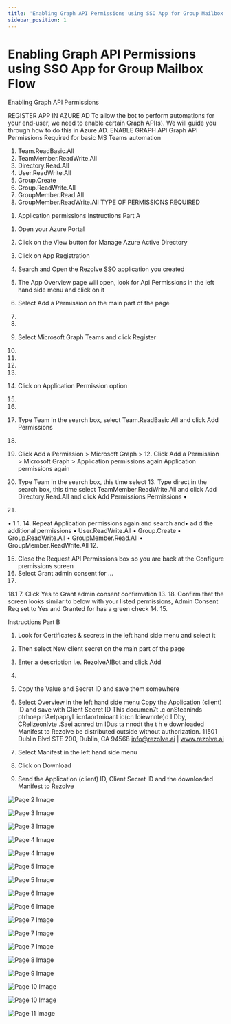 ```yaml
---
title: 'Enabling Graph API Permissions using SSO App for Group Mailbox Flow'
sidebar_position: 1
---
```



# Enabling Graph API Permissions using SSO App for Group Mailbox Flow



Enabling Graph API
Permissions


REGISTER APP IN AZURE AD
To allow the bot to perform automations for your end-user, we need to enable certain Graph API(s). We will guide you
through how to do this in Azure AD.
ENABLE GRAPH API
Graph API Permissions Required for basic MS Teams automation
1. Team.ReadBasic.All
2. TeamMember.ReadWrite.All
3. Directory.Read.All
4. User.ReadWrite.All
5. Group.Create
6. Group.ReadWrite.All
7. GroupMember.Read.All
8. GroupMember.ReadWrite.All
TYPE OF PERMISSIONS REQUIRED
1) Application permissions
Instructions Part A
1. Open your Azure Portal
2. Click on the View button for Manage Azure Active Directory

3. Click on App Registration
4. Search and Open the Rezolve SSO application you created

5. The App Overview page will open, look for Api Permissions in the left hand side menu and click on it
6. Select Add a Permission on the main part of the page
1.
2.
7. Select Microsoft Graph
Teams and click Register
3.
5.
6.
5.

8. Click on Application Permission option
7.
8.
9. Type Team in the search box, select Team.ReadBasic.All and click Add Permissions

9.
10. Click Add a Permission > Microsoft Graph > 12. Click Add a Permission > Microsoft Graph >
Application permissions again Application permissions again
11. Type Team in the search box, this time select 13. Type direct in the search box, this time select
TeamMember.ReadWrite.All and click Add Directory.Read.All and click Add Permissions
Permissions
•
10.
•
1 1.
14. Repeat Application permissions again and search and• ad d the additional permissions
• User.ReadWrite.All
• Group.Create
• Group.ReadWrite.All
• GroupMember.Read.All
• GroupMember.ReadWrite.All
12.

15. Close the Request API Permissions box so you are back at the Configure premissions screen
16. Select Grant admin consent for …
17.
18.1 7. Click Yes to Grant admin consent confirmation
13.
18. Confirm that the screen looks similar to below with your listed permissions, Admin Consent Req set to Yes and
Granted for has a green check
14.
15.

Instructions Part B
1. Look for Certificates & secrets in the left hand side menu and select it
2. Then select New client secret on the main part of the page

3. Enter a description i.e. RezolveAIBot and click Add
16.

5. Copy the Value and Secret ID and save them somewhere
6. Select Overview in the left hand side menu
Copy the Application (client) ID and save with Client Secret ID
This documen7t .c onSteaninds ptrhoep riAetpapryl iicnfaortmioant io(cn loiewnnte)d I Dby, CRelizeonlvte .Saei acnred tm IDus ta nnodt the t h e downloaded Manifest to Rezolve
be distributed outside without authorization.
11501 Dublin Blvd STE 200, Dublin, CA 94568 info@rezolve.ai | www.rezolve.ai
8. Select Manifest in the left hand side menu
9. Click on Download
10. Send the Application (client) ID, Client Secret ID and the downloaded Manifest to Rezolve


![Page 2 Image](/img/reference/Graph%20API%20Guides/images/Enabling-Graph-API-Permissions-using-SSO-App-for-Group-Mailbox-Flow_page2_4.png)

![Page 3 Image](/img/reference/Graph%20API%20Guides/images/Enabling-Graph-API-Permissions-using-SSO-App-for-Group-Mailbox-Flow_page3_4.png)

![Page 3 Image](/img/reference/Graph%20API%20Guides/images/Enabling-Graph-API-Permissions-using-SSO-App-for-Group-Mailbox-Flow_page3_5.png)

![Page 4 Image](/img/reference/Graph%20API%20Guides/images/Enabling-Graph-API-Permissions-using-SSO-App-for-Group-Mailbox-Flow_page4_4.png)

![Page 4 Image](/img/reference/Graph%20API%20Guides/images/Enabling-Graph-API-Permissions-using-SSO-App-for-Group-Mailbox-Flow_page4_5.png)

![Page 5 Image](/img/reference/Graph%20API%20Guides/images/Enabling-Graph-API-Permissions-using-SSO-App-for-Group-Mailbox-Flow_page5_4.png)

![Page 5 Image](/img/reference/Graph%20API%20Guides/images/Enabling-Graph-API-Permissions-using-SSO-App-for-Group-Mailbox-Flow_page5_5.png)

![Page 6 Image](/img/reference/Graph%20API%20Guides/images/Enabling-Graph-API-Permissions-using-SSO-App-for-Group-Mailbox-Flow_page6_4.png)

![Page 6 Image](/img/reference/Graph%20API%20Guides/images/Enabling-Graph-API-Permissions-using-SSO-App-for-Group-Mailbox-Flow_page6_5.png)

![Page 7 Image](/img/reference/Graph%20API%20Guides/images/Enabling-Graph-API-Permissions-using-SSO-App-for-Group-Mailbox-Flow_page7_4.png)

![Page 7 Image](/img/reference/Graph%20API%20Guides/images/Enabling-Graph-API-Permissions-using-SSO-App-for-Group-Mailbox-Flow_page7_5.png)

![Page 7 Image](/img/reference/Graph%20API%20Guides/images/Enabling-Graph-API-Permissions-using-SSO-App-for-Group-Mailbox-Flow_page7_6.png)

![Page 8 Image](/img/reference/Graph%20API%20Guides/images/Enabling-Graph-API-Permissions-using-SSO-App-for-Group-Mailbox-Flow_page8_4.png)

![Page 9 Image](/img/reference/Graph%20API%20Guides/images/Enabling-Graph-API-Permissions-using-SSO-App-for-Group-Mailbox-Flow_page9_4.png)

![Page 10 Image](/img/reference/Graph%20API%20Guides/images/Enabling-Graph-API-Permissions-using-SSO-App-for-Group-Mailbox-Flow_page10_4.png)

![Page 10 Image](/img/reference/Graph%20API%20Guides/images/Enabling-Graph-API-Permissions-using-SSO-App-for-Group-Mailbox-Flow_page10_5.png)

![Page 11 Image](/img/reference/Graph%20API%20Guides/images/Enabling-Graph-API-Permissions-using-SSO-App-for-Group-Mailbox-Flow_page11_4.png)